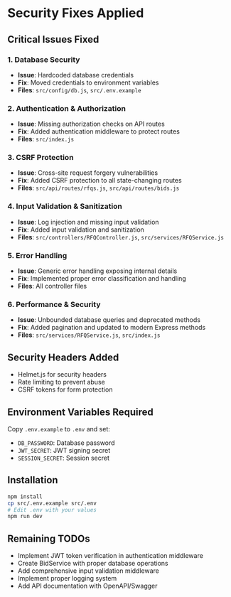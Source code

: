 # Security Fixes Applied

## Critical Issues Fixed

### 1. Database Security
- **Issue**: Hardcoded database credentials
- **Fix**: Moved credentials to environment variables
- **Files**: `src/config/db.js`, `src/.env.example`

### 2. Authentication & Authorization
- **Issue**: Missing authorization checks on API routes
- **Fix**: Added authentication middleware to protect routes
- **Files**: `src/index.js`

### 3. CSRF Protection
- **Issue**: Cross-site request forgery vulnerabilities
- **Fix**: Added CSRF protection to all state-changing routes
- **Files**: `src/api/routes/rfqs.js`, `src/api/routes/bids.js`

### 4. Input Validation & Sanitization
- **Issue**: Log injection and missing input validation
- **Fix**: Added input validation and sanitization
- **Files**: `src/controllers/RFQController.js`, `src/services/RFQService.js`

### 5. Error Handling
- **Issue**: Generic error handling exposing internal details
- **Fix**: Implemented proper error classification and handling
- **Files**: All controller files

### 6. Performance & Security
- **Issue**: Unbounded database queries and deprecated methods
- **Fix**: Added pagination and updated to modern Express methods
- **Files**: `src/services/RFQService.js`, `src/index.js`

## Security Headers Added
- Helmet.js for security headers
- Rate limiting to prevent abuse
- CSRF tokens for form protection

## Environment Variables Required
Copy `.env.example` to `.env` and set:
- `DB_PASSWORD`: Database password
- `JWT_SECRET`: JWT signing secret
- `SESSION_SECRET`: Session secret

## Installation
```bash
npm install
cp src/.env.example src/.env
# Edit .env with your values
npm run dev
```

## Remaining TODOs
- Implement JWT token verification in authentication middleware
- Create BidService with proper database operations
- Add comprehensive input validation middleware
- Implement proper logging system
- Add API documentation with OpenAPI/Swagger